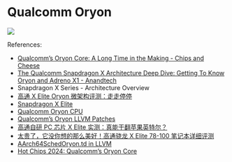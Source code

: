 # Qualcomm Oryon

![](./oryon.svg)

References:

- [Qualcomm’s Oryon Core: A Long Time in the Making - Chips and Cheese](https://chipsandcheese.com/2024/07/09/qualcomms-oryon-core-a-long-time-in-the-making/)
- [The Qualcomm Snapdragon X Architecture Deep Dive: Getting To Know Oryon and Adreno X1 - Anandtech](https://www.anandtech.com/show/21445/qualcomm-snapdragon-x-architecture-deep-dive)
- Snapdragon X Series - Architecture Overview
- [高通 X Elite Oryon 微架构评测：走走停停](https://zhuanlan.zhihu.com/p/704707254)
- [Snapdragon X Elite](https://www.qualcomm.com/products/mobile/snapdragon/laptops-and-tablets/snapdragon-x-elite)
- [Qualcomm Oryon CPU](https://www.qualcomm.com/products/technology/processors/oryon)
- [Qualcomm’s Oryon LLVM Patches](https://chipsandcheese.com/2024/05/15/qualcomms-oryon-llvm-patches/)
- [高通自研 PC 芯片 X Elite 实测：真能干翻苹果英特尔？](https://www.bilibili.com/video/BV1Ue41197Qb/)
- [太贵了，它没你想的那么美好！高通骁龙 X Elite 78-100 笔记本详细评测](https://www.bilibili.com/video/BV1z1421r7dZ/)
- [AArch64SchedOryon.td in LLVM](https://github.com/llvm/llvm-project/blob/main/llvm/lib/Target/AArch64/AArch64SchedOryon.td)
- [Hot Chips 2024: Qualcomm’s Oryon Core](https://chipsandcheese.com/2024/08/26/hot-chips-2024-qualcomms-oryon-core/)
